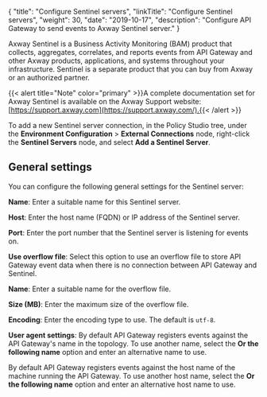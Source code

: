 {
"title": "Configure Sentinel servers",
"linkTitle": "Configure Sentinel servers",
"weight": 30,
"date": "2019-10-17",
"description": "Configure API Gateway to send events to Axway Sentinel server."
}

Axway Sentinel is a Business Activity Monitoring (BAM) product that collects, aggregates, correlates, and reports events from API Gateway and other Axway products, applications, and systems throughout your infrastructure. Sentinel is a separate product that you can buy from Axway or an authorized partner.

{{< alert title="Note" color="primary" >}}A complete documentation set for Axway Sentinel is available on the Axway Support website: [https://support.axway.com](https://support.axway.com/).{{< /alert >}}

To add a new Sentinel server connection, in the Policy Studio tree, under the **Environment Configuration** > **External Connections**
node, right-click the **Sentinel Servers**
node, and select **Add a Sentinel Server**.

## General settings

You can configure the following general settings for the Sentinel server:

**Name**:
Enter a suitable name for this Sentinel server.

**Host**:
Enter the host name (FQDN) or IP address of the Sentinel server.

**Port**:
Enter the port number that the Sentinel server is listening for events on.

**Use overflow file**:
Select this option to use an overflow file to store API Gateway event data when there is no connection between API Gateway and Sentinel.

**Name**:
Enter a suitable name for the overflow file.

**Size (MB)**:
Enter the maximum size of the overflow file.

**Encoding**:
Enter the encoding type to use. The default is `utf-8`.

**User agent settings**:
By default API Gateway registers events against the API Gateway's name in the topology. To use another name, select the **Or the following name**
option and enter an alternative name to use.

By default API Gateway registers events against the host name of the machine running the API Gateway. To use another host name, select the **Or the following name**
option and enter an alternative host name to use.
